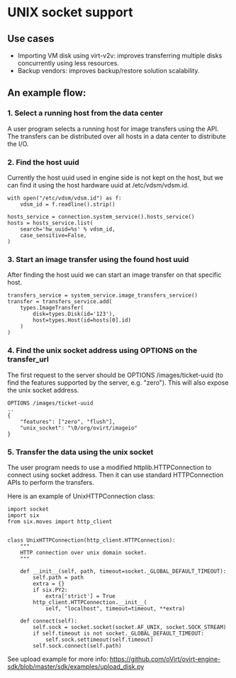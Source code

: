 <!--
SPDX-FileCopyrightText: Red Hat, Inc.
SPDX-License-Identifier: GPL-2.0-or-later
-->

# UNIX socket support

## Use cases

- Importing VM disk using virt-v2v: improves transferring multiple disks
  concurrently using less resources.
- Backup vendors: improves backup/restore solution scalability.

## An example flow:

### 1. Select a running host from the data center

A user program selects a running host for image transfers using the API.
The transfers can be distributed over all hosts in a data center to
distribute the I/O.


### 2. Find the host uuid

Currently the host uuid used in engine side is not kept on the host, but
we can find it using the host hardware uuid at /etc/vdsm/vdsm.id.

    with open("/etc/vdsm/vdsm.id") as f:
        vdsm_id = f.readline().strip()

    hosts_service = connection.system_service().hosts_service()
    hosts = hosts_service.list(
        search='hw_uuid=%s' % vdsm_id,
        case_sensitive=False,
    )


### 3. Start an image transfer using the found host uuid

After finding the host uuid we can start an image transfer on that
specific host.

    transfers_service = system_service.image_transfers_service()
    transfer = transfers_service.add(
        types.ImageTransfer(
            disk=types.Disk(id='123'),
            host=types.Host(id=hosts[0].id)
        )
    )


### 4. Find the unix socket address using OPTIONS on the transfer_url

The first request to the server should be OPTIONS /images/ticket-uuid
(to find the features supported by the server, e.g. "zero").
This will also expose the unix socket address.

    OPTIONS /images/ticket-uuid
    ..
    {
        "features": ["zero", "flush"],
        "unix_socket": "\0/org/ovirt/imageio"
    }

### 5. Transfer the data using the unix socket

The user program needs to use a modified httplib.HTTPConnection to
connect using socket address. Then it can use standard HTTPConnection
APIs to perform the transfers.

Here is an example of UnixHTTPConnection class:

    import socket
    import six
    from six.moves import http_client


    class UnixHTTPConnection(http_client.HTTPConnection):
        """
        HTTP connection over unix domain socket.
        """

        def __init__(self, path, timeout=socket._GLOBAL_DEFAULT_TIMEOUT):
            self.path = path
            extra = {}
            if six.PY2:
                extra['strict'] = True
            http_client.HTTPConnection.__init__(
                self, "localhost", timeout=timeout, **extra)

        def connect(self):
            self.sock = socket.socket(socket.AF_UNIX, socket.SOCK_STREAM)
            if self.timeout is not socket._GLOBAL_DEFAULT_TIMEOUT:
                self.sock.settimeout(self.timeout)
            self.sock.connect(self.path)

See upload example for more info:
https://github.com/oVirt/ovirt-engine-sdk/blob/master/sdk/examples/upload_disk.py
